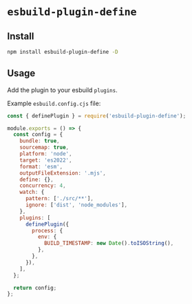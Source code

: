 # `esbuild-plugin-define`

## Install

```sh
npm install esbuild-plugin-define -D
```

## Usage

Add the plugin to your esbuild `plugins`.

Example `esbuild.config.cjs` file:

```js
const { definePlugin } = require('esbuild-plugin-define');

module.exports = () => {
  const config = {
    bundle: true,
    sourcemap: true,
    platform: 'node',
    target: 'es2022',
    format: 'esm',
    outputFileExtension: '.mjs',
    define: {},
    concurrency: 4,
    watch: {
      pattern: ['./src/**'],
      ignore: ['dist', 'node_modules'],
    },
    plugins: [
      definePlugin({
        process: {
          env: {
            BUILD_TIMESTAMP: new Date().toISOString(),
          },
        },
      }),
    ],
  };

  return config;
};
```
